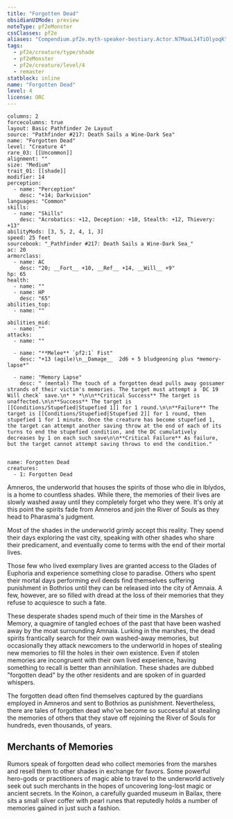 ```yaml
---
title: "Forgotten Dead"
obsidianUIMode: preview
noteType: pf2eMonster
cssClasses: pf2e
aliases: "Compendium.pf2e.myth-speaker-bestiary.Actor.N7MaaL14TiOlyoqK" 
tags:
  - pf2e/creature/type/shade
  - pf2eMonster
  - pf2e/creature/level/4
  - remaster
statblock: inline
name: "Forgotten Dead"
level: 4
license: ORC
---
```


```statblock
columns: 2
forcecolumns: true
layout: Basic Pathfinder 2e Layout
source: "Pathfinder #217: Death Sails a Wine-Dark Sea"
name: "Forgotten Dead"
level: "Creature 4"
rare_03: [[Uncommon]]
alignment: ""
size: "Medium"
trait_01: [[shade]]
modifier: 14
perception:
  - name: "Perception"
    desc: "+14; Darkvision"
languages: "Common"
skills:
  - name: "Skills"
    desc: "Acrobatics: +12, Deception: +10, Stealth: +12, Thievery: +13"
abilityMods: [3, 5, 2, 4, 1, 3]
speed: 25 feet
sourcebook: "_Pathfinder #217: Death Sails a Wine-Dark Sea_"
ac: 20
armorclass:
  - name: AC
    desc: "20; __Fort__ +10, __Ref__ +14, __Will__ +9"
hp: 65
health:
  - name: ""
  - name: HP
    desc: "65"
abilities_top:
  - name: ""

abilities_mid:
  - name: ""
attacks:
  - name: ""

  - name: "**Melee** `pf2:1` Fist"
    desc: "+13 (agile)\n__Damage__  2d6 + 5 bludgeoning plus *memory-lapse*"

  - name: "Memory Lapse"
    desc: " (mental) The touch of a forgotten dead pulls away gossamer strands of their victim's memories. The target must attempt a `DC 19 Will check` save.\n* * *\n\n**Critical Success** The target is unaffected.\n\n**Success** The target is [[Conditions/Stupefied|Stupefied 1]] for 1 round.\n\n**Failure** The target is [[Conditions/Stupefied|Stupefied 2]] for 1 round, then stupefied 1 for 1 minute. Once the creature has become stupefied 1, the target can attempt another saving throw at the end of each of its turns to end the stupefied condition, and the DC cumulatively decreases by 1 on each such save\n\n**Critical Failure** As failure, but the target cannot attempt saving throws to end the condition."
 
```

```encounter-table
name: Forgotten Dead
creatures:
  - 1: Forgotten Dead
```



Amneros, the underworld that houses the spirits of those who die in Iblydos, is a home to countless shades. While there, the memories of their lives are slowly washed away until they completely forget who they were. It's only at this point the spirits fade from Amneros and join the River of Souls as they head to Pharasma's judgment.

Most of the shades in the underworld grimly accept this reality. They spend their days exploring the vast city, speaking with other shades who share their predicament, and eventually come to terms with the end of their mortal lives.

Those few who lived exemplary lives are granted access to the Glades of Euphoria and experience something close to paradise. Others who spent their mortal days performing evil deeds find themselves suffering punishment in Bothrios until they can be released into the city of Amnaia. A few, however, are so filled with dread at the loss of their memories that they refuse to acquiesce to such a fate.

These desperate shades spend much of their time in the Marshes of Memory, a quagmire of tangled echoes of the past that have been washed away by the moat surrounding Amnaia. Lurking in the marshes, the dead spirits frantically search for their own washed-away memories, but occasionally they attack newcomers to the underworld in hopes of stealing new memories to fill the holes in their own existence. Even if stolen memories are incongruent with their own lived experience, having something to recall is better than annihilation. These shades are dubbed "forgotten dead" by the other residents and are spoken of in guarded whispers.

The forgotten dead often find themselves captured by the guardians employed in Amneros and sent to Bothrios as punishment. Nevertheless, there are tales of forgotten dead who've become so successful at stealing the memories of others that they stave off rejoining the River of Souls for hundreds, even thousands, of years.

## Merchants of Memories

Rumors speak of forgotten dead who collect memories from the marshes and resell them to other shades in exchange for favors. Some powerful hero-gods or practitioners of magic able to travel to the underworld actively seek out such merchants in the hopes of uncovering long-lost magic or ancient secrets. In the Koinon, a carefully guarded museum in Bailax, there sits a small silver coffer with pearl runes that reputedly holds a number of memories gained in just such a fashion.

